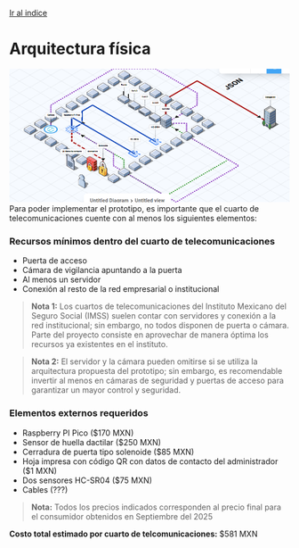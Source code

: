 [Ir al indice](index.md)
# Arquitectura física
![Diagrama](./img/diagrama.png)
Para poder implementar el prototipo, es importante que el cuarto de telecomunicaciones cuente con al menos los siguientes elementos:

### Recursos mínimos dentro del cuarto de telecomunicaciones
- Puerta de acceso
- Cámara de vigilancia apuntando a la puerta
- Al menos un servidor
- Conexión al resto de la red empresarial o institucional

> **Nota 1:** Los cuartos de telecomunicaciones del Instituto Mexicano del Seguro Social (IMSS) suelen contar con servidores y conexión a la red institucional; sin embargo, no todos disponen de puerta o cámara. Parte del proyecto consiste en aprovechar de manera óptima los recursos ya existentes en el instituto.

> **Nota 2:** El servidor y la cámara pueden omitirse si se utiliza la arquitectura propuesta del prototipo; sin embargo, es recomendable invertir al menos en cámaras de seguridad y puertas de acceso para garantizar un mayor control y seguridad.

### Elementos externos requeridos

- Raspberry PI Pico ($170 MXN)
- Sensor de huella dactilar ($250 MXN)
- Cerradura de puerta tipo solenoide ($85 MXN)
- Hoja impresa con código QR con datos de contacto del administrador ($1 MXN)
- Dos sensores HC-SR04 ($75 MXN)
- Cables (???)

> **Nota:** Todos los precios indicados corresponden al precio final para el consumidor obtenidos en Septiembre del 2025

**Costo total estimado por cuarto de telcomunicaciones:** $581 MXN